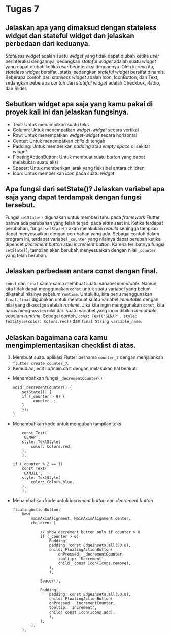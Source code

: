 # Tugas 7

 ## Jelaskan apa yang dimaksud dengan stateless widget dan stateful widget dan jelaskan perbedaan dari keduanya.
 _Stateless widget_ adalah suatu _widget_ yang tidak dapat diubah ketika _user_ berinteraksi dengannya, sedangkan _stateful widget_ adalah suatu _widget_ yang dapat diubah ketika _user_ berinteraksi dengannya. Oleh karena itu, _stateless widget_ bersifat _statis, sedangkan _stateful widget_ bersifat dinamis. Beberapa contoh dari _stateless widget_ adalah Icon, IconButton, dan Text, sedangkan beberapa contoh dari _stateful widget_ adalah Checkbox, Radio, dan Slider.

 ## Sebutkan widget apa saja yang kamu pakai di proyek kali ini dan jelaskan fungsinya.
 - Text: Untuk menampilkan suatu teks
 - Column: Untuk menempatkan _widget-widget_ secara vertikal
 - Row: Untuk menempatkan _widget-widget_ secara horizontal
 - Center: Untuk menempatkan _child_ di tengah
 - Padding: Untuk memberikan _padding_ atau _empty space_ di sekitar _widget_
 - FloatingActionButton: Untuk membuat suatu _button_ yang dapat melakukan suatu aksi
 - Spacer: Untuk memberikan jarak yang fleksibel antara children
 - Icon: Untuk memberikan _icon_ pada suatu _widget_
 
 ## Apa fungsi dari setState()? Jelaskan variabel apa saja yang dapat terdampak dengan fungsi tersebut.
 Fungsi `setState()` digunakan untuk memberi tahu pada _framework_ Flutter bahwa ada perubahan yang telah terjadi
 pada _state_ saat ini. Ketika terdapat perubahan, fungsi `setState()` akan melakukan _rebuild_ sehingga
 tampilan dapat menyesuaikan dengan perubahan yang ada. Sebagai contoh dalam program ini, terdapat variabel 
 `_counter` yang nilainya dapat berubah ketika dipencet _decrement button_ atau _increment button_. Karena 
 terlibatnya fungsi `setState()`, tampilan akan berubah menyesuaikan dengan nilai `_counter` yang telah berubah.
 
 ## Jelaskan perbedaan antara const dengan final.
`const` dan `final` sama-sama membuat suatu variabel _immutable_. Namun, kita tidak dapat menggunakan `const` untuk 
suatu variabel yang belum diketahui nilainya sebelum `runtime`. Untuk itu, kita perlu menggunakan `final`. `final` digunakan untuk membuat suatu variabel _immutable_ dengan nilai yang di-`assign` setelah _runtime_. Jika kita ingin
menggunakan `const`, kita harus meng-`assign` nilai dari suatu variabel yang ingin dibikin _immutable_ sebelum
_runtime_. Sebagai contoh, `const Text('GENAP', style: TextStyle(color: Colors.red))` dan `final String variable_name`.

 ## Jelaskan bagaimana cara kamu mengimplementasikan checklist di atas.
 1. Membuat suatu aplikasi Flutter bernama `counter_7` dengan menjalankan `flutter create counter_7`.
 2. Kemudian, edit lib/main.dart dengan melakukan hal berikut:
 - Menambahkan fungsi `_decrementCounter()`
    ```
    void _decrementCounter() {
        setState(() {
        if (_counter > 0) {
            _counter--;
        }
        });
    }
    ```

- Menambahkan kode untuk mengubah tampilan teks
    ```
        const Text(
        'GENAP',
        style: TextStyle(
            color: Colors.red,
        ),
        ),

    if (_counter % 2 == 1)
        const Text(
        'GANJIL',
        style: TextStyle(
            color: Colors.blue,
        ),
        ),
    ```

- Menambahkan kode untuk _increment button_ dan _decrement button_

    ```
    floatingActionButton:
        Row(
            mainAxisAlignment: MainAxisAlignment.center,
            children: [

                // show decrement button only if counter > 0
                if (_counter > 0)
                    Padding(
                    padding: const EdgeInsets.all(50.0),
                    child: FloatingActionButton(
                        onPressed: _decrementCounter,
                        tooltip: 'Decrement',
                        child: const Icon(Icons.remove),
                    ),
                    ),

                Spacer(),

                Padding(
                    padding: const EdgeInsets.all(50.0),
                    child: FloatingActionButton(
                    onPressed: _incrementCounter,
                    tooltip: 'Increment',
                    child: const Icon(Icons.add),
                    ),
                ),
            ],
        ),
    ```